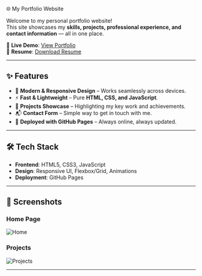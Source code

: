  🌐 My Portfolio Website

Welcome to my personal portfolio website!  
This site showcases my **skills, projects, professional experience, and contact information** — all in one place.

🔗 **Live Demo**: [View Portfolio](https://saurabh-sr88.github.io/portfolio/)  
📄 **Resume**: [Download Resume](./Saurabh_resume.pdf)  

---

## ✨ Features
- 🎨 **Modern & Responsive Design** – Works seamlessly across devices.  
- ⚡ **Fast & Lightweight** – Pure **HTML, CSS, and JavaScript**.  
- 💼 **Projects Showcase** – Highlighting my key work and achievements.  
- 📬 **Contact Form** – Simple way to get in touch with me.  
- 🚀 **Deployed with GitHub Pages** – Always online, always updated.  

---

## 🛠️ Tech Stack
- **Frontend**: HTML5, CSS3, JavaScript  
- **Design**: Responsive UI, Flexbox/Grid, Animations  
- **Deployment**: GitHub Pages  

---

## 📸 Screenshots
### Home Page
![Home](https://github.com/SAURABH-sr88/My_portfolio/assets/your-screenshot-id/home.png)

### Projects
![Projects](https://github.com/SAURABH-sr88/My_portfolio/assets/your-screenshot-id/projects.png)

---

